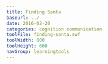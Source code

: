 ```yaml
---
title: Finding Santa
baseurl: ../
date: 2016-02-20
categories: cognition communication
toolFile: finding-santa.swf
toolWidth: 800
toolHeight: 600
navGroup: learningtools
---
```

